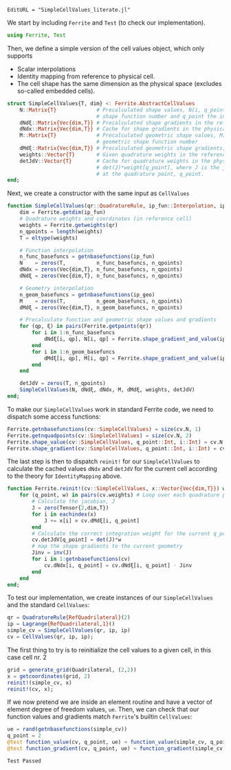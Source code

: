 ```@meta
EditURL = "SimpleCellValues_literate.jl"
```

We start by including `Ferrite` and `Test` (to check our implementation).

````julia
using Ferrite, Test
````

Then, we define a simple version of the cell values object, which only supports
* Scalar interpolations
* Identity mapping from reference to physical cell.
* The cell shape has the same dimension as the physical space (excludes so-called embedded cells).

````julia
struct SimpleCellValues{T, dim} <: Ferrite.AbstractCellValues
    N::Matrix{T}             # Precalculated shape values, N[i, q_point] where i is the
                             # shape function number and q_point the integration point
    dNdξ::Matrix{Vec{dim,T}} # Precalculated shape gradients in the reference domain, dNdξ[i, q_point]
    dNdx::Matrix{Vec{dim,T}} # Cache for shape gradients in the physical domain, dNdx[i, q_point]
    M::Matrix{T}             # Precalculated geometric shape values, M[j, q_point] where j is the
                             # geometric shape function number
    dMdξ::Matrix{Vec{dim,T}} # Precalculated geometric shape gradients, dMdξ[j, q_point]
    weights::Vector{T}       # Given quadrature weights in the reference domain, weights[q_point]
    detJdV::Vector{T}        # Cache for quadrature weights in the physical domain, detJdV[q_point], i.e.
                             # det(J)*weight[q_point], where J is the jacobian of the geometric mapping
                             # at the quadrature point, q_point.
end;
````

Next, we create a constructor with the same input as `CellValues`

````julia
function SimpleCellValues(qr::QuadratureRule, ip_fun::Interpolation, ip_geo::Interpolation)
    dim = Ferrite.getdim(ip_fun)
    # Quadrature weights and coordinates (in reference cell)
    weights = Ferrite.getweights(qr)
    n_qpoints = length(weights)
    T = eltype(weights)

    # Function interpolation
    n_func_basefuncs = getnbasefunctions(ip_fun)
    N    = zeros(T,          n_func_basefuncs, n_qpoints)
    dNdx = zeros(Vec{dim,T}, n_func_basefuncs, n_qpoints)
    dNdξ = zeros(Vec{dim,T}, n_func_basefuncs, n_qpoints)

    # Geometry interpolation
    n_geom_basefuncs = getnbasefunctions(ip_geo)
    M    = zeros(T,          n_geom_basefuncs, n_qpoints)
    dMdξ = zeros(Vec{dim,T}, n_geom_basefuncs, n_qpoints)

    # Precalculate function and geometric shape values and gradients
    for (qp, ξ) in pairs(Ferrite.getpoints(qr))
        for i in 1:n_func_basefuncs
            dNdξ[i, qp], N[i, qp] = Ferrite.shape_gradient_and_value(ip_fun, ξ, i)
        end
        for i in 1:n_geom_basefuncs
            dMdξ[i, qp], M[i, qp] = Ferrite.shape_gradient_and_value(ip_geo, ξ, i)
        end
    end

    detJdV = zeros(T, n_qpoints)
    SimpleCellValues(N, dNdξ, dNdx, M, dMdξ, weights, detJdV)
end;
````

To make our `SimpleCellValues` work in standard Ferrite code,
we need to dispatch some access functions:

````julia
Ferrite.getnbasefunctions(cv::SimpleCellValues) = size(cv.N, 1)
Ferrite.getnquadpoints(cv::SimpleCellValues) = size(cv.N, 2)
Ferrite.shape_value(cv::SimpleCellValues, q_point::Int, i::Int) = cv.N[i, q_point]
Ferrite.shape_gradient(cv::SimpleCellValues, q_point::Int, i::Int) = cv.dNdx[i, q_point];
````

The last step is then to dispatch `reinit!` for our `SimpleCellValues` to calculate
the cached values `dNdx` and `detJdV` for the current cell according to the
theory for `IdentityMapping` above.

````julia
function Ferrite.reinit!(cv::SimpleCellValues, x::Vector{Vec{dim,T}}) where {dim,T}
    for (q_point, w) in pairs(cv.weights) # Loop over each quadrature point
        # Calculate the jacobian, J
        J = zero(Tensor{2,dim,T})
        for i in eachindex(x)
            J += x[i] ⊗ cv.dMdξ[i, q_point]
        end
        # Calculate the correct integration weight for the current q_point
        cv.detJdV[q_point] = det(J)*w
        # map the shape gradients to the current geometry
        Jinv = inv(J)
        for i in 1:getnbasefunctions(cv)
            cv.dNdx[i, q_point] = cv.dNdξ[i, q_point] ⋅ Jinv
        end
    end
end;
````

To test our implementation, we create instances of our `SimpleCellValues` and the standard `CellValues`:

````julia
qr = QuadratureRule{RefQuadrilateral}(2)
ip = Lagrange{RefQuadrilateral,1}()
simple_cv = SimpleCellValues(qr, ip, ip)
cv = CellValues(qr, ip, ip);
````

The first thing to try is to reinitialize the cell values to a given cell, in this case cell nr. 2

````julia
grid = generate_grid(Quadrilateral, (2,2))
x = getcoordinates(grid, 2)
reinit!(simple_cv, x)
reinit!(cv, x);
````

If we now pretend we are inside an element routine and have a vector of element degree of freedom values,
`ue`. Then, we can check that our function values and gradients match `Ferrite`'s builtin `CellValues`:

````julia
ue = rand(getnbasefunctions(simple_cv))
q_point = 2
@test function_value(cv, q_point, ue) ≈ function_value(simple_cv, q_point, ue)
@test function_gradient(cv, q_point, ue) ≈ function_gradient(simple_cv, q_point, ue)
````

````
Test Passed
````

